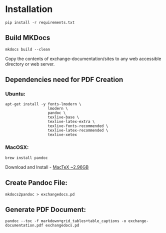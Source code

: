 # Installation

```pip install -r requirements.txt```

## Build MKDocs

```mkdocs build --clean```

Copy the contents of exchange-documentation/sites to any web accessible directory or web server.

## Dependencies need for PDF Creation

### Ubuntu:

```
apt-get install -y fonts-lmodern \
                   lmodern \
                   pandoc \
                   texlive-base \
                   texlive-latex-extra \
                   texlive-fonts-recommended \
                   texlive-latex-recommended \
                   texlive-xetex
```

### MacOSX:

```brew install pandoc```

Download and Install - [MacTeX ~2.96GB](http://tug.org/cgi-bin/mactex-download/MacTeX.pkg)

## Create Pandoc File:

```mkdocs2pandoc > exchangedocs.pd```

## Generate PDF Document:

```pandoc --toc -f markdown+grid_tables+table_captions -o exchange-documentation.pdf exchangedocs.pd```
